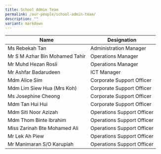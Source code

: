 ```yaml
---
title: School Admin Team
permalink: /our-people/school-admin-team/
description: ""
variant: markdown
---
```

| Name | Designation | 
| -------- | -------- |
| Ms Rebekah Tan    | Administration Manager     |
| Mr S M Azhar Bin Mohamed Tahir    | Operations Manager     |
| Mr Muhd Hezan Rosli     | Operations Manager     | 
| Mr Ashfar Badarudeen     |   ICT Manager  | 
| Mdm Alice Sim     | Corporate Support Officer     | 
| Mdm Lim Siew Hua (Mrs Koh)    | Corporate Support Officer     |
| Ms Josephine Cheong     | Corporate Support Officer     |
| Mdm Tan Hui Hui     | Corporate Support Officer     | 
| Mdm Siti Noor Azizah     | Operations Support Officer     |
| Mdm Thom Binte Ibrahim     | Operations Support Officer    | 
| Miss Zarinah Bte Mohamed Ali     | Operations Support Officer     | 
| Mr Lek Ah Piew     | Operations Support Officer     |
| Mr Manimaran S/O Karupiah     | Operations Support Officer     |